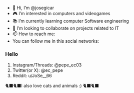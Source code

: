 - 👋 Hi, I’m @josegicar
- 🎮 I’m interested in computers and videogames
- 📚 I’m currently learning computer Software engineering
- 💞️ I’m looking to collaborate on projects related to IT
- 📫 How to reach me:
-  You can follow me in this social networks:
  
 ### Hello
 
1. Instagram/Threads: @pepe_ec03
2. Twitter(or X): @ec_pepe
3. Reddit: u/JoSe__66 

🐈‍⬛🐈‍⬛I also love cats and animals :)   🐈‍⬛🐈‍⬛

<!---
josegicar/josegicar is a ✨ special ✨ repository because its `README.md` (this file) appears on your GitHub profile.
You can click the Preview link to take a look at your changes.
--->

